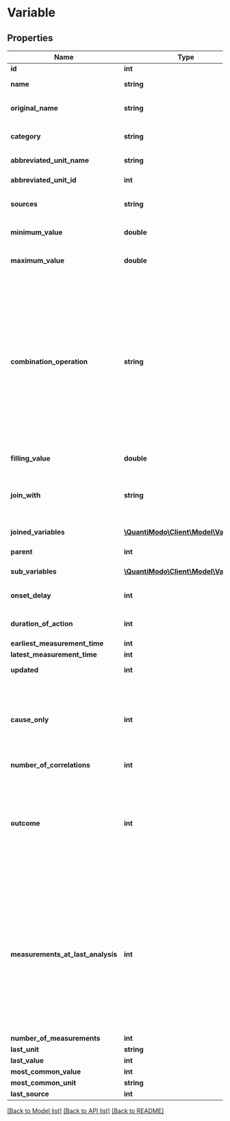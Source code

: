 # Variable

## Properties
Name | Type | Description | Notes
------------ | ------------- | ------------- | -------------
**id** | **int** | Variable ID | [optional] 
**name** | **string** | User-defined variable display name. | 
**original_name** | **string** | Name used when the variable was originally created in the &#x60;variables&#x60; table. | 
**category** | **string** | Variable category like Mood, Sleep, Physical Activity, Treatment, Symptom, etc. | 
**abbreviated_unit_name** | **string** | Abbreviated name of the default unit for the variable | 
**abbreviated_unit_id** | **int** | Id of the default unit for the variable | 
**sources** | **string** | Comma-separated list of source names to limit variables to those sources | 
**minimum_value** | **double** | Minimum reasonable value for this variable (uses default unit) | 
**maximum_value** | **double** | Maximum reasonable value for this variable (uses default unit) | 
**combination_operation** | **string** | Way to aggregate measurements over time. Options are \&quot;MEAN\&quot; or \&quot;SUM\&quot;.  SUM should be used for things like minutes of exercise.  If you use MEAN for exercise, then a person might exercise more minutes in one day but add separate measurements that were smaller.  So when we are doing correlational analysis, we would think that the person exercised less that day even though they exercised more.  Conversely, we must use MEAN for things such as ratings which cannot be SUMMED. | 
**filling_value** | **double** | Value for replacing null measurements | 
**join_with** | **string** | The Variable this Variable should be joined with. If the variable is joined with some other variable then it is not shown to user in the list of variables. | 
**joined_variables** | [**\QuantiModo\Client\Model\Variable[]**](Variable.md) | Array of Variables that are joined with this Variable |
**parent** | **int** | Id of the parent variable if this variable has any parent | 
**sub_variables** | [**\QuantiModo\Client\Model\Variable[]**](Variable.md) | Array of Variables that are sub variables to this Variable |
**onset_delay** | **int** | How long it takes for a measurement in this variable to take effect | 
**duration_of_action** | **int** | How long the effect of a measurement in this variable lasts | 
**earliest_measurement_time** | **int** | Earliest measurement time | 
**latest_measurement_time** | **int** | Latest measurement time | 
**updated** | **int** | When this variable or its settings were last updated | 
**cause_only** | **int** | A value of 1 indicates that this variable is generally a cause in a causal relationship.  An example of a causeOnly variable would be a variable such as Cloud Cover which would generally not be influenced by the behaviour of the user. | 
**number_of_correlations** | **int** | Number of correlations | 
**outcome** | **int** | Outcome variables (those with &#x60;outcome&#x60; &#x3D;&#x3D; 1) are variables for which a human would generally want to identify the influencing factors.  These include symptoms of illness, physique, mood, cognitive performance, etc.  Generally correlation calculations are only performed on outcome variables. | 
**measurements_at_last_analysis** | **int** | The number of measurements that a given user had for this variable the last time a correlation calculation was performed. Generally correlation values are only updated once the current number of measurements for a variable is more than 10% greater than the measurementsAtLastAnalysis.  This avoids a computationally-demanding recalculation when there&#39;s not enough new data to make a significant difference in the correlation. | 
**number_of_measurements** | **int** | Number of measurements | 
**last_unit** | **string** | Last unit | 
**last_value** | **int** | Last value | 
**most_common_value** | **int** | Most common value | 
**most_common_unit** | **string** | Most common unit | 
**last_source** | **int** | Last source | 

[[Back to Model list]](../README.md#documentation-for-models) [[Back to API list]](../README.md#documentation-for-api-endpoints) [[Back to README]](../README.md)


